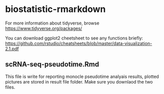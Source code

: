 # biostatistic-rmarkdown

For more information about tidyverse, browse https://www.tidyverse.org/packages/

You can download ggplot2 cheetsheet to see any functions briefly: https://github.com/rstudio/cheatsheets/blob/master/data-visualization-2.1.pdf

## scRNA-seq-pseudotime.Rmd
This file is write for reporting monocle pseudotime analyais results, plotted pictures are stored in result file folder. Make sure you downlaod the two files.
